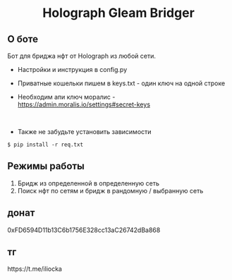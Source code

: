 

<h1 align="center">Holograph Gleam Bridger</h1>

<h2>О боте</h2>
Бот для бриджа нфт от Holograph из любой сети. </br>


* Настройки и инструкция в config.py

* Приватные кошельки пишем в keys.txt - один ключ на одной строке </br>

* Необходим апи ключ моралис - https://admin.moralis.io/settings#secret-keys
 </br>

* Также не забудьте установить зависимости 

<pre><code>$ pip install -r req.txt</code></pre>


<h2>Режимы работы</h2>

1. Бридж из определенной в определенную сеть </br>
2. Поиск нфт по сетям и бридж в рандомную / выбранную сеть


<h2>донат</h2> 0xFD6594D11b13C6b1756E328cc13aC26742dBa868
<h2>тг</h2> https://t.me/iliocka
